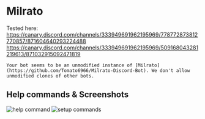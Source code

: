# Milrato

Tested here: 
https://canary.discord.com/channels/333949691962195969/778772873812770857/871604640293224488
https://canary.discord.com/channels/333949691962195969/509168043281219613/871032915092471819


``Your bot seems to be an unmodified instance of [Milrato](https://github.com/Tomato6966/Milrato-Discord-Bot). We don't allow unmodified clones of other bots.``

## Help commands & Screenshots
![help command](https://i.imgur.com/sMKMbis.png)
![setup commands](https://i.imgur.com/MOOmirs.png)

